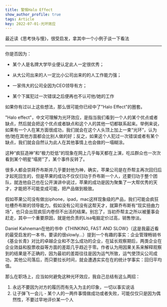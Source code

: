 ```yaml
---
title: 警惕Halo Effect
show_author_profile: true
tags: Article
key: 2022-07-01-光环效应
---
```

最近读《思考快与慢》，很受启发，拿其中一个小例子谈一下看法
<!--more-->

--- 

你是否因为：
- 某个人是名牌大学毕业便认定此人一定很优秀；

- 从大公司出来的人一定比小公司出来的的人工作能力强；

- 一家伟大的公司全因为CEO领导有方；

- 某个下属犯过一次错误之后便再也不认可他/她的工作

如果你有过以上这些想法，那么很可能你已经中了"Halo Effect"的圈套。

"Halo effect"，中文可理解为光环效应，是指当我们看到一个人的某个优点或者缺点，然后就会把这个优点或者缺点和这个人的其他一切都联系起来。举例来说，如果有一个人在某方面很成功，我们就会在这个人头顶上加上一束“光环”，认为他/她在其他方面都会比别人做的好；反之，如果这个人犯过一次错误或者有某个缺点，我们就会自然认为此人在其他事情上也会做的一塌糊涂。

这种“疯狂造神”和“极力贬低”的现象在网上几乎每天都在上演，吃瓜群众也一次次看到某个明星“塌房”了，某个事件反转了。

很多人都会崇拜乔布斯并几乎要封他为神，确实，苹果公司是在乔帮主再次回归后才起死回生的，但是苹果的成功不仅仅归功于乔布斯一个人，还要归功于整个团队，就连他自己也在公开演讲中说过，苹果的成功是因为聚集了一大帮优秀的天才，才能把不可能变成可能，把产品做到极致。

假如苹果公司没有做出iphone，ipad，mac这样现象级的产品，我们可能会疯狂吐槽乔布斯的领导能力。假如没有公司没有这帮天才，就算乔布斯有“现实扭曲力场”，也只会出现疯狂内卷但不出活的结果。别忘了，当初乔帮主之所以被董事会赶走，其中一个重要原因，就是他负责的Lisa电脑定价过高，销售惨淡。

Daniel Kahneman在他的书中《THINKING, FAST AND SLOW》（这是我最近看的最受启发的一本书，要读的很slowly...）提到一个有趣的事实：企业管理畅销书《基业长青》对比的卓越企业和不怎么成功的企业，在延长观察期后，两类企业在企业效益和股票收益等方面的差距几乎趋近于零。作者认为用因果关系来解释观察到的结果是不正确的，因为最初的差距往往是因为运气所致，运气使顶尖公司成功，其他公司落后，而只要拉长时间，就会遭遇实实在在的统计学事实：回归平均值。

那么在职场上，应当如何避免这种光环效应，我自己总结有这么两招：
1. 永远不要因为对方的履历而有先入为主的印象，一切以事实说话
2. 让子弹飞一会儿 - 某个人的一两件事情做成功或者失败，可能仅仅只是因为偶然性，不要过早地评价某一个人